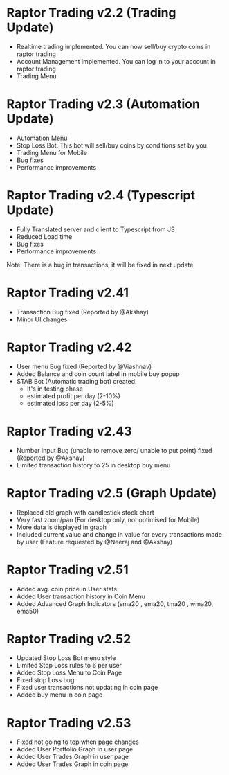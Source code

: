 # Raptor Trading v2.2 (Trading Update)

* Realtime trading implemented.
    You can now sell/buy crypto coins in raptor trading
* Account Management implemented.
    You can log in to your account in raptor trading
* Trading Menu

# Raptor Trading v2.3 (Automation Update)

* Automation Menu 
* Stop Loss Bot: This bot will sell/buy coins by conditions set by you
* Trading Menu for Mobile
* Bug fixes
* Performance improvements


# Raptor Trading v2.4 (Typescript Update)

* Fully Translated server and client to Typescript from JS
* Reduced Load time 
* Bug fixes
* Performance improvements

Note: There is a bug in transactions, it will be fixed in next update

# Raptor Trading v2.41 

* Transaction Bug fixed (Reported by @Akshay)
* Minor UI changes

# Raptor Trading v2.42 

* User menu Bug fixed (Reported by @Viashnav)
* Added Balance and coin count label in mobile buy popup
* STAB Bot (Automatic trading bot) created.
    * It's in testing phase
    * estimated profit per day (2-10%)
    * estimated loss per day (2-5%)

# Raptor Trading v2.43 

* Number input Bug (unable to remove zero/ unable to put point) fixed (Reported by @Akshay)
* Limited transaction history to 25 in desktop buy menu

# Raptor Trading v2.5 (Graph Update) 

* Replaced old graph with candlestick stock chart
* Very fast zoom/pan (For desktop only, not optimised for Mobile)
* More data is displayed in graph
* Included current value and change in value for every transactions made by user (Feature requested
  by @Neeraj and @Akshay)

# Raptor Trading v2.51

* Added avg. coin price in User stats
* Added User transaction history in Coin Menu
* Added Advanced Graph Indicators (sma20 , ema20, tma20 , wma20, ema50)

# Raptor Trading v2.52

* Updated Stop Loss Bot menu style
* Limited Stop Loss rules to 6 per user
* Added Stop Loss Menu to Coin Page
* Fixed stop Loss bug
* Fixed user transactions not updating in coin page
* Added buy menu in coin page

# Raptor Trading v2.53

* Fixed not going to top when page changes
* Added User Portfolio Graph in user page
* Added User Trades Graph in user page
* Added User Trades Graph in coin page
